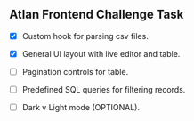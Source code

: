 ## Atlan Frontend Challenge Task

- [x] Custom hook for parsing csv files.

- [x] General UI layout with live editor and table.

- [ ] Pagination controls for table.

- [ ] Predefined SQL queries for filtering records.

- [ ] Dark v Light mode (OPTIONAL).
